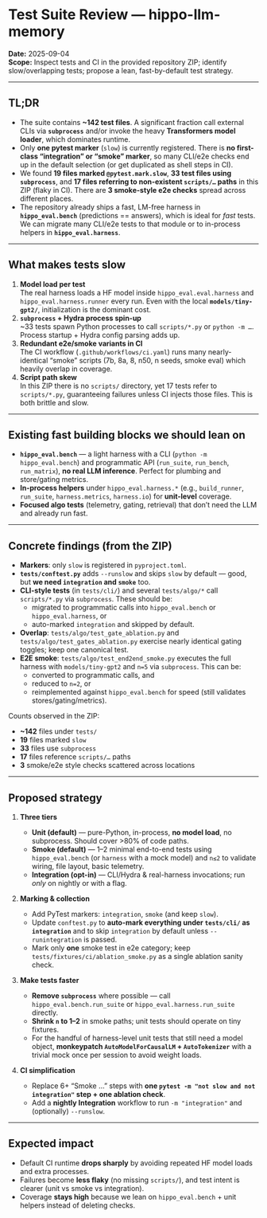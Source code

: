 # Test Suite Review — hippo-llm-memory

**Date:** 2025-09-04  
**Scope:** Inspect tests and CI in the provided repository ZIP; identify slow/overlapping tests; propose a lean, fast-by-default test strategy.

---

## TL;DR

- The suite contains **~142 test files**. A significant fraction call external CLIs via **`subprocess`** and/or invoke the heavy **Transformers model loader**, which dominates runtime.
- Only **one pytest marker** (`slow`) is currently registered. There is **no first-class “integration” or “smoke” marker**, so many CLI/e2e checks end up in the default selection (or get duplicated as shell steps in CI).
- We found **19 files marked `@pytest.mark.slow`**, **33 test files using `subprocess`**, and **17 files referring to non-existent `scripts/…` paths** in this ZIP (flaky in CI). There are **3 smoke-style e2e checks** spread across different places.
- The repository already ships a fast, LM-free harness in **`hippo_eval.bench`** (predictions == answers), which is ideal for _fast_ tests. We can migrate many CLI/e2e tests to that module or to in-process helpers in **`hippo_eval.harness`**.

---

## What makes tests slow

1. **Model load per test**  
   The real harness loads a HF model inside `hippo_eval.eval.harness` and `hippo_eval.harness.runner` every run. Even with the local **`models/tiny-gpt2/`**, initialization is the dominant cost.
2. **`subprocess` + Hydra process spin-up**  
   ~33 tests spawn Python processes to call `scripts/*.py` or `python -m …`. Process startup + Hydra config parsing adds up.
3. **Redundant e2e/smoke variants in CI**  
   The CI workflow (`.github/workflows/ci.yaml`) runs many nearly-identical “smoke” scripts (7b, 8a, 8, n50, n seeds, smoke eval) which heavily overlap in coverage.
4. **Script path skew**  
   In this ZIP there is no `scripts/` directory, yet 17 tests refer to `scripts/*.py`, guaranteeing failures unless CI injects those files. This is both brittle and slow.

---

## Existing fast building blocks we should lean on

- **`hippo_eval.bench`** — a light harness with a CLI (`python -m hippo_eval.bench`) and programmatic API (`run_suite`, `run_bench`, `run_matrix`), **no real LLM inference**. Perfect for plumbing and store/gating metrics.
- **In-process helpers** under `hippo_eval.harness.*` (e.g., `build_runner`, `run_suite`, `harness.metrics`, `harness.io`) for **unit-level** coverage.
- **Focused algo tests** (telemetry, gating, retrieval) that don’t need the LLM and already run fast.

---

## Concrete findings (from the ZIP)

- **Markers**: only `slow` is registered in `pyproject.toml`.  
- **`tests/conftest.py`** adds `--runslow` and skips `slow` by default — good, but **we need `integration` and `smoke`** too.
- **CLI-style tests** (in `tests/cli/`) and several `tests/algo/*` call `scripts/*.py` via `subprocess`. These should be:
  - migrated to programmatic calls into `hippo_eval.bench` or `hippo_eval.harness`, or
  - auto-marked `integration` and skipped by default.
- **Overlap**: `tests/algo/test_gate_ablation.py` and `tests/algo/test_gates_ablation.py` exercise nearly identical gating toggles; keep one canonical test.
- **E2E smoke**: `tests/algo/test_end2end_smoke.py` executes the full harness with `models/tiny-gpt2` and `n=5` via `subprocess`. This can be:
  - converted to programmatic calls, and
  - reduced to `n=2`, or
  - reimplemented against `hippo_eval.bench` for speed (still validates stores/gating/metrics).

Counts observed in the ZIP:
- **~142** files under `tests/`
- **19** files marked `slow`
- **33** files use `subprocess`
- **17** files reference `scripts/…` paths
- **3** smoke/e2e style checks scattered across locations

---

## Proposed strategy

1. **Three tiers**
   - **Unit (default)** — pure-Python, in-process, **no model load**, no subprocess. Should cover >80% of code paths.
   - **Smoke (default)** — 1–2 minimal end-to-end tests using `hippo_eval.bench` (or `harness` with a mock model) and `n≤2` to validate wiring, file layout, basic telemetry.
   - **Integration (opt-in)** — CLI/Hydra & real-harness invocations; run *only* on nightly or with a flag.

2. **Marking & collection**
   - Add PyTest markers: `integration`, `smoke` (and keep `slow`).
   - Update `conftest.py` to **auto-mark everything under `tests/cli/` as `integration`** and to skip `integration` by default unless `--runintegration` is passed.
   - Mark only **one** smoke test in e2e category; keep `tests/fixtures/ci/ablation_smoke.py` as a single ablation sanity check.

3. **Make tests faster**
   - **Remove `subprocess`** where possible — call `hippo_eval.bench.run_suite` or `hippo_eval.harness.run_suite` directly.
   - **Shrink `n` to 1–2** in smoke paths; unit tests should operate on tiny fixtures.
   - For the handful of harness-level unit tests that still need a model object, **monkeypatch `AutoModelForCausalLM` + `AutoTokenizer`** with a trivial mock once per session to avoid weight loads.

4. **CI simplification**
   - Replace 6+ “Smoke …” steps with **one `pytest -m "not slow and not integration"` step + one ablation check**.
   - Add a **nightly Integration** workflow to run `-m "integration"` and (optionally) `--runslow`.

---

## Expected impact

- Default CI runtime **drops sharply** by avoiding repeated HF model loads and extra processes.
- Failures become **less flaky** (no missing `scripts/`), and test intent is clearer (unit vs smoke vs integration).
- Coverage **stays high** because we lean on `hippo_eval.bench` + unit helpers instead of deleting checks.
